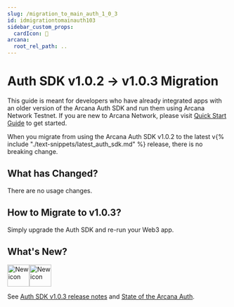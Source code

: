 ```yaml
---
slug: /migration_to_main_auth_1_0_3
id: idmigrationtomainauth103
sidebar_custom_props:
  cardIcon: 📂
arcana:
  root_rel_path: ..
---
```


# Auth SDK v1.0.2 -> v1.0.3 Migration

This guide is meant for developers who have already integrated apps with an older version of the Arcana Auth SDK and run them using Arcana Network Testnet. If you are new to Arcana Network, please visit [Quick Start Guide]({{page.meta.arcana.root_rel_path}}/walletsdk/wallet_qs.md) to get started.

When you migrate from using the Arcana Auth SDK v1.0.2 to the latest v{% include "./text-snippets/latest_auth_sdk.md" %} release, there is no breaking change.  

## What has Changed?

There are no usage changes.

## How to Migrate to v1.0.3?

Simply upgrade the Auth SDK and re-run your Web3 app.

## What's New?

<img src="/img/icon_new_light.png#only-light" alt="New icon" width="50" /><img src="/img/icon_new_dark.png#only-dark" alt="New icon" width="50" />

See [Auth SDK v1.0.3 release notes]({{page.meta.arcana.root_rel_path}}/relnotes/rn_main_auth_v1.0.3.md) and [State of the Arcana Auth]({{page.meta.arcana.root_rel_path}}/state_of_the_ntwk.md).
